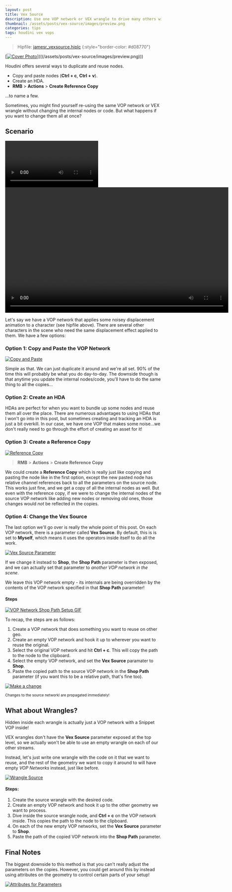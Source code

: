 ```yaml
---
layout: post
title: Vex Source
description: Use one VOP network or VEX wrangle to drive many others without channel referencing
thumbnail: /assets/posts/vex-source/images/preview.png
categories: tips
tags: houdini vex vops
---
```


> Hipfile: [jamesr_vexsource.hiplc](/assets/posts/vex-source/jamesr_vexsource.hiplc)
{:style="border-color: #d08770"}

[[![Cover Photo](/assets/posts/vex-source/images/preview.png)]((/assets/posts/vex-source/images/preview.png))](((/assets/posts/vex-source/images/preview.png)))

Houdini offers several ways to duplicate and reuse nodes.

- Copy and paste nodes (**Ctrl + c**, **Ctrl + v**).
- Create an HDA.
- **RMB** > **Actions** > **Create Reference Copy**

...to name a few.

Sometimes, you might find yourself re-using the same VOP network or VEX wrangle
without changing the internal nodes or code. But what happens if you want to
change them all at once?

## Scenario

![](/assets/posts/vex-source/images/noisey-flippy.mp4)
<video width="720" height="405" autoplay loop>
	<source src="/assets/posts/vex-source/images/noisey-flippy.mp4" type="video/mp4">
</video>

Let's say we have a VOP network that applies some noisey displacement animation
to a character (see hipfile above). There are several other characters in the
scene who need the same displacement effect applied to them. We have a few
options:

### Option 1: Copy and Paste the VOP Network
[![Copy and Paste](/assets/posts/vex-source/images/copy-paste.gif)]((/assets/posts/vex-source/images/copy-paste.gif))

Simple as that. We can just duplicate it around and we're all set. 90% of the
time this will probably be what you do day-to-day. The downside though is that
anytime you update the internal nodes/code, you'll have to do the same thing to
all the copies...

### Option 2: Create an HDA

HDAs are perfect for when you want to bundle up some nodes and reuse them all
over the place. There are numerous advantages to using HDAs that I won't go into
in this post, but sometimes creating and tracking an HDA is just a bit overkill.
In our case, we have one VOP that makes some noise...we don't really need to go
through the effort of creating an asset for it!

### Option 3: Create a Reference Copy

[![Reference Copy](/assets/posts/vex-source/images/reference-copy.gif)]((/assets/posts/vex-source/images/reference-copy.gif))

> **RMB** > **Actions** > **Create Reference Copy**

We could create a **Reference Copy** which is really just like copying and
pasting the node like in the first option, except the new pasted node has
relative channel references back to all the parameters on the source node. This
works just fine, and we get a copy of all the internal nodes as well. But even
with the reference copy, if we were to change the internal nodes of the source
VOP network like adding new nodes or removing old ones, those changes would
*not* be reflected in the copies.

### Option 4: Change the Vex Source

The last option we'll go over is really the whole point of this post. On each VOP
network, there is a parameter called **Vex Source**. By default, this is is set
to **Myself**, which means it uses the operators inside itself to do all the work.

[![Vex Source Parameter](/assets/posts/vex-source/images/vex-source.png)]((/assets/posts/vex-source/images/vex-source.png))

If we change it instead to **Shop**, the **Shop Path** parameter is then
exposed, and we can actually set that parameter to *another VOP network in the
scene*.

We leave this VOP network empty - its internals are being overridden by the
contents of the VOP network specified in that **Shop Path** parameter!

#### Steps

[![VOP Network Shop Path Setup GIF](/assets/posts/vex-source/images/vopnet-shop-path-setup.gif)]((/assets/posts/vex-source/images/vopnet-shop-path-setup.gif))

To recap, the steps are as follows:
1. Create a VOP network that does something you want to reuse on other geo.
2. Create an empty VOP network and hook it up to wherever you want to reuse the original.
3. Select the original VOP network and hit **Ctrl + c**. This will copy the path
   to the node to the clipboard.
4. Select the empty VOP network, and set the **Vex Source** paramater to **Shop**.
5. Paste the copied path to the source VOP network in the **Shop Path**
   parameter (if you want this to be a relative path, that's fine too).

[![Make a change](/assets/posts/vex-source/images/change-source-vopnet.gif)]((/assets/posts/vex-source/images/change-source-vopnet.gif))

<small>Changes to the source networkl are propagated immediately!</small>

## What about Wrangles?
Hidden inside each wrangle is actually just a VOP network with a Snippet VOP
inside!

VEX wrangles don't have the **Vex Source** parameter exposed at the top level, so we
actually won't be able to use an empty wrangle on each of our other streams.

Instead, let's just write one wrangle with the code on it that we want to reuse, and the
rest of the geometry we want to copy it around to will have empty *VOP
Networks* instead, just like before.

[![Wrangle Source](/assets/posts/vex-source/images/reference-wrangle.gif)]((/assets/posts/vex-source/images/reference-wrangle.gif))

#### Steps:
1. Create the source wrangle with the desired code.
2. Create an empty VOP network and hook it up to the other geometry we want to process.
3. Dive inside the source wrangle node, and **Ctrl + c** on the VOP network inside. This copies the path to the node to the clipboard.
4. On each of the new empty VOP networks, set the **Vex Source** parameter to **Shop**.
5. Paste the path of the copied VOP network into the **Shop Path** parameter.

## Final Notes
The biggest downside to this method is that you can't really adjust the
parameters on the copies. However, you could get around this by instead using
attributes on the geometry to control certain parts of your setup!

[![Attributes for Parameters](/assets/posts/vex-source/images/attribs-for-parms.gif)]((/assets/posts/vex-source/images/attribs-for-parms.gif))
